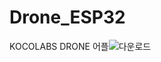 # Drone_ESP32



KOCOLABS DRONE 어플![다운로드](https://user-images.githubusercontent.com/101050035/179164460-b7c0e015-f452-4d7e-a9b8-285919878ae6.jpg)
